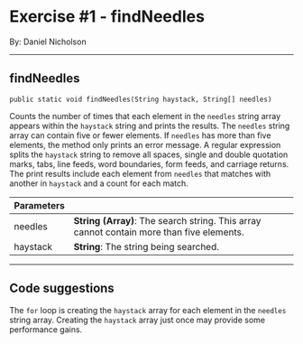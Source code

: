 # Exercise #1 - findNeedles
By: Daniel Nicholson

---

## findNeedles

`public static void findNeedles(String haystack, String[] needles)`

Counts the number of times that each element in the `needles` string array appears within the `haystack` string and prints the results. The `needles` string array can contain five or fewer elements. If `needles` has more than five elements, the method only prints an error message. A regular expression splits the `haystack` string to remove all spaces, single and double quotation marks, tabs, line feeds, word boundaries, form feeds, and carriage returns. The print results include each element from `needles` that matches with another in `haystack` and a count for each match.

|  Parameters |  |
|---|---|
| needles | **String (Array)**: The search string. This array cannot contain more than five elements. |
| haystack  | **String**: The string being searched.  |

---

## Code suggestions 

The `for` loop is creating the `haystack` array for each element in the `needles` string array. Creating the `haystack` array just once may provide some performance gains.

